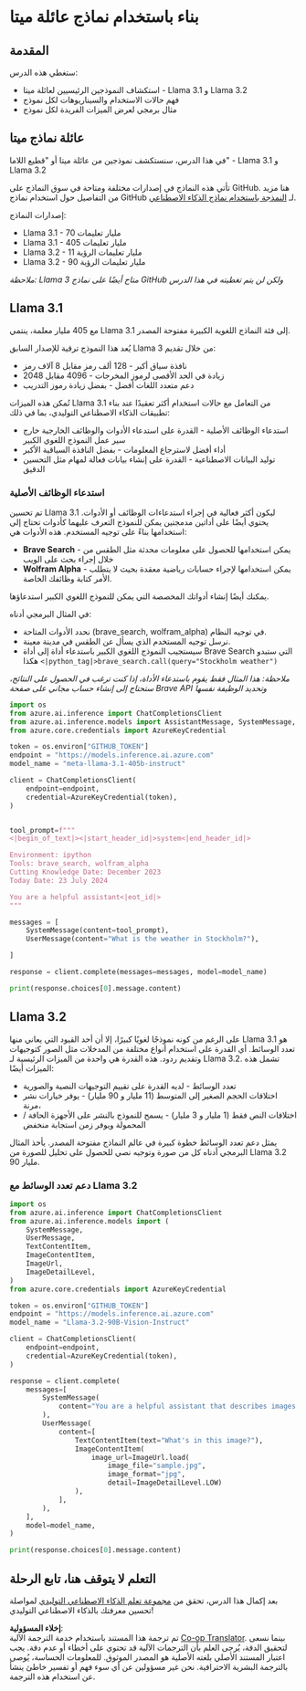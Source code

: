 <!--
CO_OP_TRANSLATOR_METADATA:
{
  "original_hash": "4c2a0b0c738b649ef049fb99a23be661",
  "translation_date": "2025-05-20T11:05:57+00:00",
  "source_file": "21-meta/README.md",
  "language_code": "ar"
}
-->
# بناء باستخدام نماذج عائلة ميتا

## المقدمة

ستغطي هذه الدرس:

- استكشاف النموذجين الرئيسيين لعائلة ميتا - Llama 3.1 و Llama 3.2
- فهم حالات الاستخدام والسيناريوهات لكل نموذج
- مثال برمجي لعرض الميزات الفريدة لكل نموذج

## عائلة نماذج ميتا

في هذا الدرس، سنستكشف نموذجين من عائلة ميتا أو "قطيع اللاما" - Llama 3.1 و Llama 3.2

تأتي هذه النماذج في إصدارات مختلفة ومتاحة في سوق النماذج على GitHub. هنا مزيد من التفاصيل حول استخدام نماذج GitHub لـ [النمذجة باستخدام نماذج الذكاء الاصطناعي](https://docs.github.com/en/github-models/prototyping-with-ai-models?WT.mc_id=academic-105485-koreyst).

إصدارات النماذج:
- Llama 3.1 - 70 مليار تعليمات
- Llama 3.1 - 405 مليار تعليمات
- Llama 3.2 - 11 مليار تعليمات الرؤية
- Llama 3.2 - 90 مليار تعليمات الرؤية

*ملاحظة: Llama 3 متاح أيضًا على نماذج GitHub ولكن لن يتم تغطيته في هذا الدرس*

## Llama 3.1

مع 405 مليار معلمة، ينتمي Llama 3.1 إلى فئة النماذج اللغوية الكبيرة مفتوحة المصدر.

يُعد هذا النموذج ترقية للإصدار السابق Llama 3 من خلال تقديم:

- نافذة سياق أكبر - 128 ألف رمز مقابل 8 آلاف رمز
- زيادة في الحد الأقصى لرموز المخرجات - 4096 مقابل 2048
- دعم متعدد اللغات أفضل - بفضل زيادة رموز التدريب

تُمكن هذه الميزات Llama 3.1 من التعامل مع حالات استخدام أكثر تعقيدًا عند بناء تطبيقات الذكاء الاصطناعي التوليدي، بما في ذلك:
- استدعاء الوظائف الأصلية - القدرة على استدعاء الأدوات والوظائف الخارجية خارج سير عمل النموذج اللغوي الكبير
- أداء أفضل لاسترجاع المعلومات - بفضل النافذة السياقية الأكبر
- توليد البيانات الاصطناعية - القدرة على إنشاء بيانات فعالة لمهام مثل التحسين الدقيق

### استدعاء الوظائف الأصلية

تم تحسين Llama 3.1 ليكون أكثر فعالية في إجراء استدعاءات الوظائف أو الأدوات. يحتوي أيضًا على أداتين مدمجتين يمكن للنموذج التعرف عليهما كأدوات تحتاج إلى استخدامها بناءً على توجيه المستخدم. هذه الأدوات هي:

- **Brave Search** - يمكن استخدامها للحصول على معلومات محدثة مثل الطقس من خلال إجراء بحث على الويب
- **Wolfram Alpha** - يمكن استخدامها لإجراء حسابات رياضية معقدة بحيث لا يتطلب الأمر كتابة وظائفك الخاصة.

يمكنك أيضًا إنشاء أدواتك المخصصة التي يمكن للنموذج اللغوي الكبير استدعاؤها.

في المثال البرمجي أدناه:

- نحدد الأدوات المتاحة (brave_search, wolfram_alpha) في توجيه النظام.
- نرسل توجيه المستخدم الذي يسأل عن الطقس في مدينة معينة.
- سيستجيب النموذج اللغوي الكبير باستدعاء أداة إلى أداة Brave Search التي ستبدو هكذا `<|python_tag|>brave_search.call(query="Stockholm weather")`

*ملاحظة: هذا المثال فقط يقوم باستدعاء الأداة، إذا كنت ترغب في الحصول على النتائج، ستحتاج إلى إنشاء حساب مجاني على صفحة Brave API وتحديد الوظيفة نفسها*

```python 
import os
from azure.ai.inference import ChatCompletionsClient
from azure.ai.inference.models import AssistantMessage, SystemMessage, UserMessage
from azure.core.credentials import AzureKeyCredential

token = os.environ["GITHUB_TOKEN"]
endpoint = "https://models.inference.ai.azure.com"
model_name = "meta-llama-3.1-405b-instruct"

client = ChatCompletionsClient(
    endpoint=endpoint,
    credential=AzureKeyCredential(token),
)


tool_prompt=f"""
<|begin_of_text|><|start_header_id|>system<|end_header_id|>

Environment: ipython
Tools: brave_search, wolfram_alpha
Cutting Knowledge Date: December 2023
Today Date: 23 July 2024

You are a helpful assistant<|eot_id|>
"""

messages = [
    SystemMessage(content=tool_prompt),
    UserMessage(content="What is the weather in Stockholm?"),

]

response = client.complete(messages=messages, model=model_name)

print(response.choices[0].message.content)
```

## Llama 3.2

على الرغم من كونه نموذجًا لغويًا كبيرًا، إلا أن أحد القيود التي يعاني منها Llama 3.1 هو تعدد الوسائط. أي القدرة على استخدام أنواع مختلفة من المدخلات مثل الصور كتوجيهات وتقديم ردود. هذه القدرة هي واحدة من الميزات الرئيسية لـ Llama 3.2. تشمل هذه الميزات أيضًا:

- تعدد الوسائط - لديه القدرة على تقييم التوجيهات النصية والصورية
- اختلافات الحجم الصغير إلى المتوسط (11 مليار و 90 مليار) - يوفر خيارات نشر مرنة،
- اختلافات النص فقط (1 مليار و 3 مليار) - يسمح للنموذج بالنشر على الأجهزة الحافة / المحمولة ويوفر زمن استجابة منخفض

يمثل دعم تعدد الوسائط خطوة كبيرة في عالم النماذج مفتوحة المصدر. يأخذ المثال البرمجي أدناه كل من صورة وتوجيه نصي للحصول على تحليل للصورة من Llama 3.2 90 مليار.

### دعم تعدد الوسائط مع Llama 3.2

```python 
import os
from azure.ai.inference import ChatCompletionsClient
from azure.ai.inference.models import (
    SystemMessage,
    UserMessage,
    TextContentItem,
    ImageContentItem,
    ImageUrl,
    ImageDetailLevel,
)
from azure.core.credentials import AzureKeyCredential

token = os.environ["GITHUB_TOKEN"]
endpoint = "https://models.inference.ai.azure.com"
model_name = "Llama-3.2-90B-Vision-Instruct"

client = ChatCompletionsClient(
    endpoint=endpoint,
    credential=AzureKeyCredential(token),
)

response = client.complete(
    messages=[
        SystemMessage(
            content="You are a helpful assistant that describes images in details."
        ),
        UserMessage(
            content=[
                TextContentItem(text="What's in this image?"),
                ImageContentItem(
                    image_url=ImageUrl.load(
                        image_file="sample.jpg",
                        image_format="jpg",
                        detail=ImageDetailLevel.LOW)
                ),
            ],
        ),
    ],
    model=model_name,
)

print(response.choices[0].message.content)
```

## التعلم لا يتوقف هنا، تابع الرحلة

بعد إكمال هذا الدرس، تحقق من [مجموعة تعلم الذكاء الاصطناعي التوليدي](https://aka.ms/genai-collection?WT.mc_id=academic-105485-koreyst) لمواصلة تحسين معرفتك بالذكاء الاصطناعي التوليدي!

**إخلاء المسؤولية**:  
تم ترجمة هذا المستند باستخدام خدمة الترجمة الآلية [Co-op Translator](https://github.com/Azure/co-op-translator). بينما نسعى لتحقيق الدقة، يُرجى العلم بأن الترجمات الآلية قد تحتوي على أخطاء أو عدم دقة. يجب اعتبار المستند الأصلي بلغته الأصلية هو المصدر الموثوق. للمعلومات الحساسة، يُوصى بالترجمة البشرية الاحترافية. نحن غير مسؤولين عن أي سوء فهم أو تفسير خاطئ ينشأ عن استخدام هذه الترجمة.